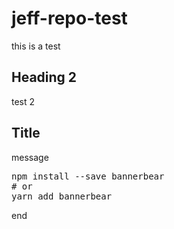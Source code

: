 # jeff-repo-test
this is a test

## Heading 2

test 2

## Title

message

<pre>
npm install --save bannerbear
# or
yarn add bannerbear
</pre>

end
